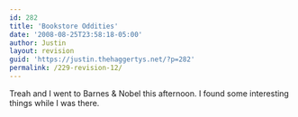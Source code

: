 ```yaml
---
id: 282
title: 'Bookstore Oddities'
date: '2008-08-25T23:58:18-05:00'
author: Justin
layout: revision
guid: 'https://justin.thehaggertys.net/?p=282'
permalink: /229-revision-12/
---
```


Treah and I went to Barnes &amp; Nobel this afternoon. I found some interesting things while I was there.